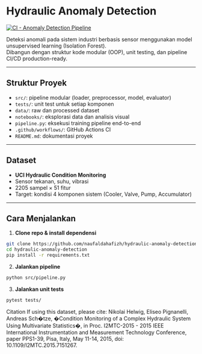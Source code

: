 # Hydraulic Anomaly Detection

[![CI - Anomaly Detection Pipeline](https://github.com/naufaldahafizh/hydraulic-anomaly-detection/actions/workflows/ci.yml/badge.svg)](https://github.com/naufaldahafizh/hydraulic-anomaly-detection/actions)

Deteksi anomali pada sistem industri berbasis sensor menggunakan model unsupervised learning (Isolation Forest).  
Dibangun dengan struktur kode modular (OOP), unit testing, dan pipeline CI/CD production-ready.

---

## Struktur Proyek

- `src/`: pipeline modular (loader, preprocessor, model, evaluator)
- `tests/`: unit test untuk setiap komponen
- `data/`: raw dan processed dataset
- `notebooks/`: eksplorasi data dan analisis visual
- `pipeline.py`: eksekusi training pipeline end-to-end
- `.github/workflows/`: GitHub Actions CI
- `README.md`: dokumentasi proyek

---

## Dataset
- **UCI Hydraulic Condition Monitoring**
- Sensor tekanan, suhu, vibrasi
- 2205 sampel × 51 fitur
- Target: kondisi 4 komponen sistem (Cooler, Valve, Pump, Accumulator)

---

## Cara Menjalankan

1. **Clone repo & install dependensi**
```bash
git clone https://github.com/naufaldahafizh/hydraulic-anomaly-detection.git
cd hydraulic-anomaly-detection
pip install -r requirements.txt
```

2. **Jalankan pipeline**
```bash
python src/pipeline.py
```

3. **Jalankan unit tests**
```bash
pytest tests/
```

Citation
If using this dataset, please cite: Nikolai Helwig, Eliseo Pignanelli, Andreas Sch�tze, �Condition Monitoring of a Complex Hydraulic System Using Multivariate Statistics�, in Proc. I2MTC-2015 - 2015 IEEE International Instrumentation and Measurement Technology Conference, paper PPS1-39, Pisa, Italy, May 11-14, 2015, doi: 10.1109/I2MTC.2015.7151267.
